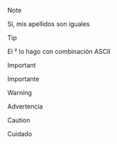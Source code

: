 > [!NOTE]
> Sí, mis apellidos son iguales

> [!TIP]
> El ² lo hago con combinación ASCII

> [!IMPORTANT]
> Importante

> [!WARNING]
> Advertencia

> [!CAUTION]
> Cuidado
